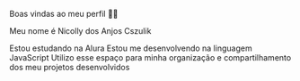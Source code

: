 Boas vindas ao meu perfil 💙💙

Meu nome é Nicolly dos Anjos Cszulik 

Estou estudando na Alura
Estou me desenvolvendo na linguagem JavaScript
Utilizo esse espaço para minha organização e compartilhamento dos meu projetos desenvolvidos
